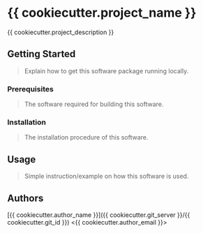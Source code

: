 # {{ cookiecutter.project_name }}

{{ cookiecutter.project_description }}

## Getting Started

> Explain how to get this software package running locally.

### Prerequisites

> The software required for building this software.

### Installation

> The installation procedure of this software.

## Usage

> Simple instruction/example on how this software is used.

## Authors

[{{ cookiecutter.author_name }}]({{ cookiecutter.git_server }}/{{ cookiecutter.git_id }}) <{{ cookiecutter.author_email }}>
